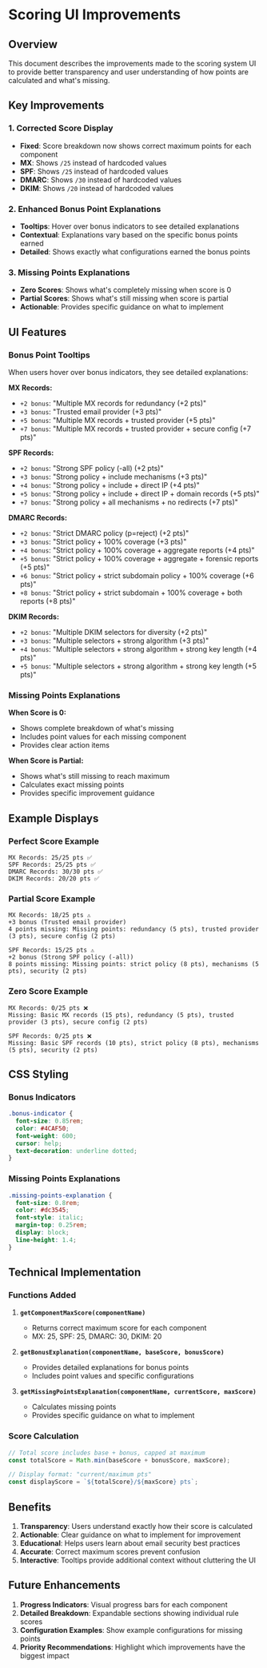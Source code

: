 # Scoring UI Improvements

## Overview

This document describes the improvements made to the scoring system UI to provide better transparency and user understanding of how points are calculated and what's missing.

## Key Improvements

### 1. **Corrected Score Display**
- **Fixed**: Score breakdown now shows correct maximum points for each component
- **MX**: Shows `/25` instead of hardcoded values
- **SPF**: Shows `/25` instead of hardcoded values  
- **DMARC**: Shows `/30` instead of hardcoded values
- **DKIM**: Shows `/20` instead of hardcoded values

### 2. **Enhanced Bonus Point Explanations**
- **Tooltips**: Hover over bonus indicators to see detailed explanations
- **Contextual**: Explanations vary based on the specific bonus points earned
- **Detailed**: Shows exactly what configurations earned the bonus points

### 3. **Missing Points Explanations**
- **Zero Scores**: Shows what's completely missing when score is 0
- **Partial Scores**: Shows what's still missing when score is partial
- **Actionable**: Provides specific guidance on what to implement

## UI Features

### Bonus Point Tooltips

When users hover over bonus indicators, they see detailed explanations:

**MX Records:**
- `+2 bonus`: "Multiple MX records for redundancy (+2 pts)"
- `+3 bonus`: "Trusted email provider (+3 pts)"
- `+5 bonus`: "Multiple MX records + trusted provider (+5 pts)"
- `+7 bonus`: "Multiple MX records + trusted provider + secure config (+7 pts)"

**SPF Records:**
- `+2 bonus`: "Strong SPF policy (-all) (+2 pts)"
- `+3 bonus`: "Strong policy + include mechanisms (+3 pts)"
- `+4 bonus`: "Strong policy + include + direct IP (+4 pts)"
- `+5 bonus`: "Strong policy + include + direct IP + domain records (+5 pts)"
- `+7 bonus`: "Strong policy + all mechanisms + no redirects (+7 pts)"

**DMARC Records:**
- `+2 bonus`: "Strict DMARC policy (p=reject) (+2 pts)"
- `+3 bonus`: "Strict policy + 100% coverage (+3 pts)"
- `+4 bonus`: "Strict policy + 100% coverage + aggregate reports (+4 pts)"
- `+5 bonus`: "Strict policy + 100% coverage + aggregate + forensic reports (+5 pts)"
- `+6 bonus`: "Strict policy + strict subdomain policy + 100% coverage (+6 pts)"
- `+8 bonus`: "Strict policy + strict subdomain + 100% coverage + both reports (+8 pts)"

**DKIM Records:**
- `+2 bonus`: "Multiple DKIM selectors for diversity (+2 pts)"
- `+3 bonus`: "Multiple selectors + strong algorithm (+3 pts)"
- `+4 bonus`: "Multiple selectors + strong algorithm + strong key length (+4 pts)"
- `+5 bonus`: "Multiple selectors + strong algorithm + strong key length (+5 pts)"

### Missing Points Explanations

**When Score is 0:**
- Shows complete breakdown of what's missing
- Includes point values for each missing component
- Provides clear action items

**When Score is Partial:**
- Shows what's still missing to reach maximum
- Calculates exact missing points
- Provides specific improvement guidance

## Example Displays

### Perfect Score Example
```
MX Records: 25/25 pts ✅
SPF Records: 25/25 pts ✅  
DMARC Records: 30/30 pts ✅
DKIM Records: 20/20 pts ✅
```

### Partial Score Example
```
MX Records: 18/25 pts ⚠️
+3 bonus (Trusted email provider)
4 points missing: Missing points: redundancy (5 pts), trusted provider (3 pts), secure config (2 pts)

SPF Records: 15/25 pts ⚠️
+2 bonus (Strong SPF policy (-all))
8 points missing: Missing points: strict policy (8 pts), mechanisms (5 pts), security (2 pts)
```

### Zero Score Example
```
MX Records: 0/25 pts ❌
Missing: Basic MX records (15 pts), redundancy (5 pts), trusted provider (3 pts), secure config (2 pts)

SPF Records: 0/25 pts ❌
Missing: Basic SPF records (10 pts), strict policy (8 pts), mechanisms (5 pts), security (2 pts)
```

## CSS Styling

### Bonus Indicators
```css
.bonus-indicator {
  font-size: 0.85rem;
  color: #4CAF50;
  font-weight: 600;
  cursor: help;
  text-decoration: underline dotted;
}
```

### Missing Points Explanations
```css
.missing-points-explanation {
  font-size: 0.8rem;
  color: #dc3545;
  font-style: italic;
  margin-top: 0.25rem;
  display: block;
  line-height: 1.4;
}
```

## Technical Implementation

### Functions Added

1. **`getComponentMaxScore(componentName)`**
   - Returns correct maximum score for each component
   - MX: 25, SPF: 25, DMARC: 30, DKIM: 20

2. **`getBonusExplanation(componentName, baseScore, bonusScore)`**
   - Provides detailed explanations for bonus points
   - Includes point values and specific configurations

3. **`getMissingPointsExplanation(componentName, currentScore, maxScore)`**
   - Calculates missing points
   - Provides specific guidance on what to implement

### Score Calculation
```javascript
// Total score includes base + bonus, capped at maximum
const totalScore = Math.min(baseScore + bonusScore, maxScore);

// Display format: "current/maximum pts"
const displayScore = `${totalScore}/${maxScore} pts`;
```

## Benefits

1. **Transparency**: Users understand exactly how their score is calculated
2. **Actionable**: Clear guidance on what to implement for improvement
3. **Educational**: Helps users learn about email security best practices
4. **Accurate**: Correct maximum scores prevent confusion
5. **Interactive**: Tooltips provide additional context without cluttering the UI

## Future Enhancements

1. **Progress Indicators**: Visual progress bars for each component
2. **Detailed Breakdown**: Expandable sections showing individual rule scores
3. **Configuration Examples**: Show example configurations for missing points
4. **Priority Recommendations**: Highlight which improvements have the biggest impact
